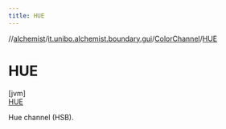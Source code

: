 ```yaml
---
title: HUE
---
```

//[alchemist](../../../../index.html)/[it.unibo.alchemist.boundary.gui](../../index.html)/[ColorChannel](../index.html)/[HUE](index.html)



# HUE



[jvm]\
[HUE](index.html)



Hue channel (HSB).


